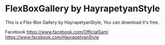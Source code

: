 # FlexBoxGallery by HayrapetyanStyle
This is a Flex-Box Gallery by HayrapetyanStyle, You can download it's free.

Facebook
https://www.facebook.com/OfficialSami
https://www.facebook.com/HayrapetyanStyle
